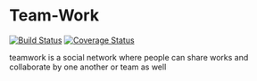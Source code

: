 # Team-Work

[![Build Status](https://travis-ci.org/Gilbertelnino/Team-Work.svg?branch=develop)](https://travis-ci.org/Gilbertelnino/Team-Work)
[![Coverage Status](https://coveralls.io/repos/github/Gilbertelnino/Team-Work/badge.svg?branch=develop)](https://coveralls.io/github/Gilbertelnino/Team-Work?branch=develop)

teamwork is a social network where people can share works and collaborate by one another or team as well
